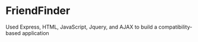 # FriendFinder
Used Express, HTML, JavaScript, Jquery, and AJAX to build a compatibility-based application
